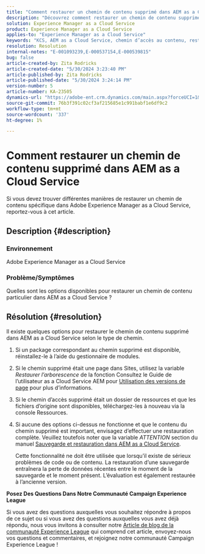```yaml
---
title: "Comment restaurer un chemin de contenu supprimé dans AEM as a Cloud Service"
description: "Découvrez comment restaurer un chemin de contenu supprimé dans Adobe Experience Manager as a Cloud Service."
solution: Experience Manager as a Cloud Service
product: Experience Manager as a Cloud Service
applies-to: "Experience Manager as a Cloud Service"
keywords: "KCS, AEM as a Cloud Service, chemin d’accès au contenu, restaurer"
resolution: Resolution
internal-notes: "E-001093239,E-000537154,E-000539815"
bug: false
article-created-by: Zita Rodricks
article-created-date: "5/30/2024 3:23:40 PM"
article-published-by: Zita Rodricks
article-published-date: "5/30/2024 3:24:14 PM"
version-number: 5
article-number: KA-23505
dynamics-url: "https://adobe-ent.crm.dynamics.com/main.aspx?forceUCI=1&pagetype=entityrecord&etn=knowledgearticle&id=bc363094-981e-ef11-840a-000d3a372703"
source-git-commit: 76b3f391c02cf3af215685e1c991babf1e6df9c2
workflow-type: tm+mt
source-wordcount: '337'
ht-degree: 1%

---
```


# Comment restaurer un chemin de contenu supprimé dans AEM as a Cloud Service


Si vous devez trouver différentes manières de restaurer un chemin de contenu spécifique dans Adobe Experience Manager as a Cloud Service, reportez-vous à cet article.

## Description {#description}


### <b>Environnement</b>

Adobe Experience Manager as a Cloud Service



### <b>Problème/Symptômes</b>

Quelles sont les options disponibles pour restaurer un chemin de contenu particulier dans AEM as a Cloud Service ?


## Résolution {#resolution}


Il existe quelques options pour restaurer le chemin de contenu supprimé dans AEM as a Cloud Service selon le type de chemin.

1. Si un package correspondant au chemin supprimé est disponible, réinstallez-le à l’aide du gestionnaire de modules.


2. Si le chemin supprimé était une page dans Sites, utilisez la variable *Restaurer l’arborescence* de la fonction Consultez le Guide de l’utilisateur as a Cloud Service AEM pour [Utilisation des versions de page](https://experienceleague.adobe.com/docs/experience-manager-cloud-service/content/sites/authoring/features/page-versions.html) pour plus d’informations.


3. Si le chemin d’accès supprimé était un dossier de ressources et que les fichiers d’origine sont disponibles, téléchargez-les à nouveau via la console Ressources.


4. Si aucune des options ci-dessus ne fonctionne et que le contenu du chemin supprimé est important, envisagez d’effectuer une restauration complète. Veuillez toutefois noter que la variable *ATTENTION* section du manuel [Sauvegarde et restauration dans AEM as a Cloud Service](https://experienceleague.adobe.com/docs/experience-manager-cloud-service/content/operations/backup.html).

   Cette fonctionnalité ne doit être utilisée que lorsqu’il existe de sérieux problèmes de code ou de contenu. La restauration d’une sauvegarde entraînera la perte de données récentes entre le moment de la sauvegarde et le moment présent. L’évaluation est également restaurée à l’ancienne version.




<b>Posez Des Questions Dans Notre Communauté Campaign Experience League</b>

Si vous avez des questions auxquelles vous souhaitez répondre à propos de ce sujet ou si vous avez des questions auxquelles vous avez déjà répondu, nous vous invitons à consulter notre [Article de blog de la communauté Experience League](https://experienceleaguecommunities.adobe.com/t5/adobe-experience-manager-blogs/introducing-top-kcs-articles-curated-for-your-aem/ba-p/672734#M1180) qui comprend cet article, envoyez-nous vos questions et commentaires, et rejoignez notre communauté Campaign Experience League !


